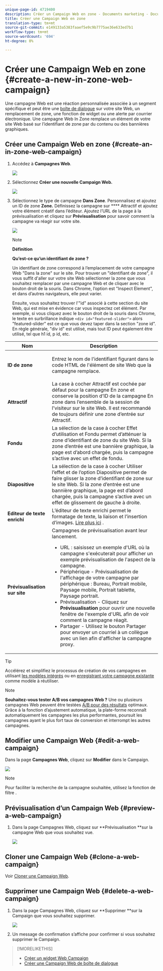 ```yaml
---
unique-page-id: 4719400
description: Créer un Campaign Web en zone - Documents marketing - Documentation du produit
title: Créer une Campaign Web en zone
translation-type: tm+mt
source-git-commit: e149133a5383faaef5e9c9b7775ae36e633ed7b1
workflow-type: tm+mt
source-wordcount: '694'
ht-degree: 0%

---
```



# Créer une Campaign Web en zone {#create-a-new-in-zone-web-campaign}

Une campagne Web est une réaction personnalisée associée à un segment spécifique et peut être une [boîte de dialogue](create-a-new-dialog-web-campaign.md) sur votre site Web, un remplacement de zone, une fonction de widget [](create-a-new-widget-web-campaign.md) ou une alerte par courrier électronique. Une campagne Web In Zone remplace un élément de votre site Web basé sur l’identifiant de zone par du contenu ou des bannières graphiques.

## Créer une Campaign Web en zone {#create-an-in-zone-web-campaign}

1. Accédez à **Campagnes Web**.

   ![](assets/image2016-8-18-15-3a54-3a21.png)

1. Sélectionnez **Créer une nouvelle Campaign Web.**

   ![](assets/create-new-web-campaign-hand.png)

1. Sélectionnez le type de campagne **Dans Zone**. Personnalisez et ajoutez un ID de zone **Zone.** Définissez la campagne sur  **** Attractif et ajoutez votre élément créatif dans l’éditeur. Ajoutez l’URL de la page à la prévisualisation et cliquez sur **Prévisualisation** pour savoir comment la campagne va réagir sur votre site.

   ![](assets/new-3-1.png)

   >[!NOTE]
   >
   >**Définition**
   >
   >
   >**Qu’est-ce qu’un identifiant de zone ?**
   >
   >
   >Un identifiant de zone correspond à l’emplacement de votre campagne Web &quot;Dans la zone&quot; sur le site. Pour trouver un &quot;identifiant de zone&quot;, il vous suffit d&#39;aller sur votre site Web sélectionner la zone que vous souhaitez remplacer par une campagne Web et de cliquer avec le bouton droit de la souris. Dans Chrome, l’option est &quot;Inspect Element&quot;, et dans d’autres navigateurs, elle peut varier.
   >
   >
   >Ensuite, vous souhaitez trouver l&#39;&quot;id&quot; associé à cette section du site Web, qui est mise en évidence car vous inspectez cet élément. Par exemple, si vous cliquez avec le bouton droit de la souris dans Chrome, le texte en surbrillance indique `<div id="featured-slider">` alors &quot;featured-slider&quot; est ce que vous devez taper dans la section &quot;zone id&quot;. En règle générale, &quot;div id&quot; est utilisé, mais tout ID peut également être utilisé, tel que h1 id, p id, etc.

<table> 
 <thead> 
  <tr> 
   <th colspan="1" rowspan="1">Nom</th> 
   <th colspan="1" rowspan="1">Description</th> 
  </tr> 
 </thead> 
 <tbody> 
  <tr> 
   <td colspan="1" rowspan="1"><strong> ID de zone </strong></td> 
   <td colspan="1" rowspan="1"><p>Entrez le nom de l'identifiant figurant dans le code HTML de l'élément de site Web que la campagne remplace.</p></td> 
  </tr> 
  <tr> 
   <td colspan="1" rowspan="1"><p><strong> Attractif </strong></p></td> 
   <td colspan="1" rowspan="1">La case à cocher Attractif est cochée par défaut pour la campagne En zone et conserve la position d’ID de la campagne En zone dans l’ensemble de la session de l’visiteur sur le site Web. Il est recommandé de toujours définir une zone d’entrée sur Attractif.</td> 
  </tr> 
  <tr> 
   <td colspan="1" rowspan="1"><p><strong> Fondu</strong> </p></td> 
   <td colspan="1" rowspan="1">La sélection de la case à cocher Effet d’utilisation et Fondu permet d’atténuer la zone d’identifiant de zone du site Web. Si la zone d’entrée est une bannière graphique, la page est d’abord chargée, puis la campagne s’active avec un effet de fondu.</td> 
  </tr> 
  <tr> 
   <td colspan="1"><strong>Diapositive</strong></td> 
   <td colspan="1">La sélection de la case à cocher Utiliser l’effet et de l’option Diapositive permet de faire glisser la zone d’identifiant de zone sur le site Web. Si la zone d’entrée est une bannière graphique, la page est d’abord chargée, puis la campagne s’active avec un effet de glissement de gauche à droite.</td> 
  </tr> 
  <tr> 
   <td colspan="1"><strong> Editeur de texte enrichi  </strong></td> 
   <td colspan="1">L’éditeur de texte enrichi permet le formatage de texte, la liaison et l’insertion d’images. <a href="using-the-web-personalization-rich-text-editor.md">Lire plus ici</a> .</td> 
  </tr> 
  <tr> 
   <td colspan="1"><strong> Prévisualisation sur site   </strong></td> 
   <td colspan="1">Campagnes de prévisualisation avant leur lancement. <br> 
    <ul> 
     <li> URL : saisissez un exemple d'URL où la campagne s'exécuterait pour afficher un exemple prévisualisation de l'aspect de la campagne.</li> 
     <li>Périphérique - Prévisualisation de l'affichage de votre campagne par périphérique : Bureau, Portrait mobile, Paysage mobile, Portrait tablette, Paysage portrait.</li> 
     <li> Prévisualisation - Cliquez sur <strong>Prévisualisation</strong> pour ouvrir une nouvelle fenêtre de l'exemple d'URL afin de voir comment la campagne réagit.</li> 
     <li> Partager - Utilisez le bouton Partager pour envoyer un courriel à un collègue avec un lien afin d'afficher la campagne proxy.</li> 
    </ul></td> 
  </tr> 
 </tbody> 
</table>

>[!TIP]
>
>Accélérez et simplifiez le processus de création de vos campagnes en utilisant [les modèles intégrés](../../../product-docs/web-personalization/using-templates/using-templates-to-create-web-campaigns.md) ou en [enregistrant votre campagne existante](../../../product-docs/web-personalization/using-templates/using-templates-to-create-web-campaigns.md) comme modèle à réutiliser.

>[!NOTE]
>
>**Souhaitez-vous tester A/B vos campagnes Web ?** Une ou plusieurs campagnes Web peuvent être testées  [A/B pour des résultats](ab-test-your-web-campaign.md) optimaux. Grâce à la fonction d’ajustement automatique, la plate-forme reconnaît automatiquement les campagnes les plus performantes, poursuit les campagnes ayant le plus fort taux de conversion et interrompt les autres campagnes.

## Modifier une Campaign Web {#edit-a-web-campaign}

Dans la page **Campagnes Web**, cliquez sur **Modifier** dans le Campaign.

![](assets/in-zone-web-campaign-edit.png)

>[!NOTE]
>
>Pour faciliter la recherche de la campagne souhaitée, utilisez la fonction de filtre [](filter-web-campaigns.md).

## Prévisualisation d’un Campaign Web {#preview-a-web-campaign}

1. Dans la page Campagnes Web, cliquez sur **Prévisualisation **sur la campagne Web que vous souhaitez vue.

   ![](assets/in-zone-web-campaign-preview.png)

## Cloner une Campaign Web {#clone-a-web-campaign}

Voir [Cloner une Campaign Web](clone-a-web-campaign.md).

## Supprimer une Campaign Web {#delete-a-web-campaign}

1. Dans la page Campagnes Web, cliquez sur **Supprimer **sur la Campaign que vous souhaitez supprimer.

   ![](assets/in-zone-web-campaign-delete.png)

1. Un message de confirmation s’affiche pour confirmer si vous souhaitez supprimer le Campaign.

>[!MORELIKETHIS]
>
>* [Créer un widget Web Campaign](create-a-new-widget-web-campaign.md)
>* [Créer une Campaign Web de boîte de dialogue](create-a-new-dialog-web-campaign.md)

